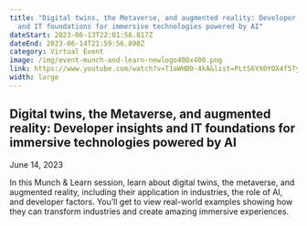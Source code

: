 ```yaml
---
title: "Digital twins, the Metaverse, and augmented reality: Developer insights
  and IT foundations for immersive technologies powered by AI"
dateStart: 2023-06-13T22:01:56.817Z
dateEnd: 2023-06-14T21:59:56.898Z
category: Virtual Event
image: /img/event-munch-and-learn-newlogo400x400.png
link: https://www.youtube.com/watch?v=T1aWHB0-4kA&list=PLtS6YX0YOX4f5TyRI7jUdjm7D9H4laNlF
width: large
---
```

## Digital twins, the Metaverse, and augmented reality: Developer insights and IT foundations for immersive technologies powered by AI

June 14, 2023

In this Munch & Learn session, learn about digital twins, the metaverse, and augmented reality, including their application in industries, the role of AI, and developer factors. You’ll get to view real-world examples showing how they can transform industries and create amazing immersive experiences.

